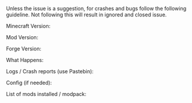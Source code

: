 Unless the issue is a suggestion, for crashes and bugs follow the following guideline. Not following this will result in ignored and closed issue.

Minecraft Version:

Mod Version:

Forge Version:

What Happens:

Logs / Crash reports (use Pastebin):

Config (if needed):

List of mods installed / modpack: 
